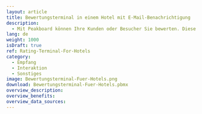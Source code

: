 ```yaml
---
layout: article
title: Bewertungsterminal in einem Hotel mit E-Mail-Benachrichtigung
description: 
  - Mit Peakboard können Ihre Kunden oder Besucher Sie bewerten. Diese Bewertungen können Sie sich schnell und einfach direkt per E-Mail zusenden lassen.
lang: de
weight: 1000
isDraft: true
ref: Rating-Terminal-For-Hotels
category:
  - Empfang
  - Interaktion
  - Sonstiges
image: Bewertungsterminal-Fuer-Hotels.png
download: Bewertungsterminal-Fuer-Hotels.pbmx
overview_description:
overview_benefits:
overview_data_sources:
---
```


